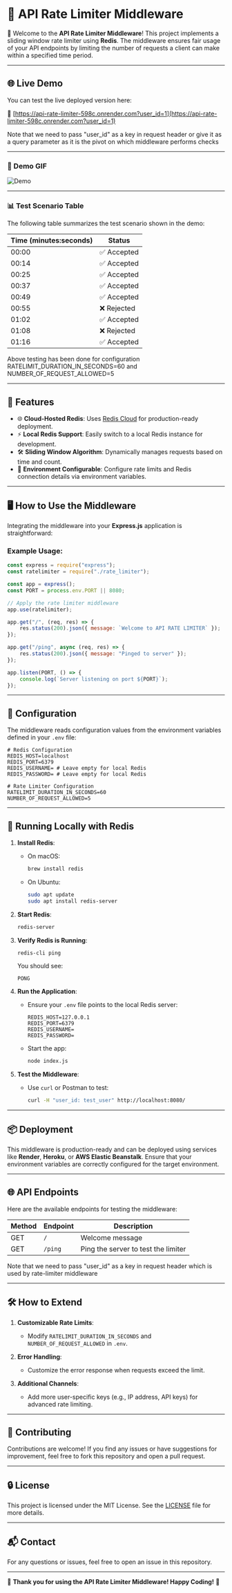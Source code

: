 # 🚀 API Rate Limiter Middleware

🎉 Welcome to the **API Rate Limiter Middleware**! This project implements a sliding window rate limiter using **Redis**. The middleware ensures fair usage of your API endpoints by limiting the number of requests a client can make within a specified time period.

---

## 🌐 Live Demo

You can test the live deployed version here:

🔗 [https://api-rate-limiter-598c.onrender.com?user_id=1](https://api-rate-limiter-598c.onrender.com?user_id=1)

Note that we need to pass "user_id" as a key in request header or give it as a query parameter as it is the pivot on which middleware performs checks

---

### 🎥 Demo GIF

![Demo](media/demo_ddos.gif)

---

### 📊 Test Scenario Table

The following table summarizes the test scenario shown in the demo:

| Time (minutes:seconds) | Status         |
|------------------------|----------------|
| 00:00                  | ✅ Accepted    |
| 00:14                  | ✅ Accepted    |
| 00:25                  | ✅ Accepted    |
| 00:37                  | ✅ Accepted    |
| 00:49                  | ✅ Accepted    |
| 00:55                  | ❌ Rejected    |
| 01:02                  | ✅ Accepted    |
| 01:08                  | ❌ Rejected    |
| 01:16                  | ✅ Accepted    |

Above testing has been done for configuration RATELIMIT_DURATION_IN_SECONDS=60 and NUMBER_OF_REQUEST_ALLOWED=5

---

## 🌟 Features

- 🌐 **Cloud-Hosted Redis**: Uses [Redis Cloud](https://cloud.redis.io/) for production-ready deployment.
- ⚡ **Local Redis Support**: Easily switch to a local Redis instance for development.
- 🛠 **Sliding Window Algorithm**: Dynamically manages requests based on time and count.
- 🔧 **Environment Configurable**: Configure rate limits and Redis connection details via environment variables.

---

## 🖥️ How to Use the Middleware

Integrating the middleware into your **Express.js** application is straightforward:

### Example Usage:
```javascript
const express = require("express");
const ratelimiter = require("./rate_limiter");

const app = express();
const PORT = process.env.PORT || 8080;

// Apply the rate limiter middleware
app.use(ratelimiter);

app.get("/", (req, res) => {
    res.status(200).json({ message: `Welcome to API RATE LIMITER` });
});

app.get("/ping", async (req, res) => {
    res.status(200).json({ message: "Pinged to server" });
});

app.listen(PORT, () => {
    console.log(`Server listening on port ${PORT}`);
});
```

---

## 🔧 Configuration

The middleware reads configuration values from the environment variables defined in your `.env` file:

```dotenv
# Redis Configuration
REDIS_HOST=localhost
REDIS_PORT=6379
REDIS_USERNAME= # Leave empty for local Redis
REDIS_PASSWORD= # Leave empty for local Redis

# Rate Limiter Configuration
RATELIMIT_DURATION_IN_SECONDS=60
NUMBER_OF_REQUEST_ALLOWED=5
```

---

## 🚀 Running Locally with Redis

1. **Install Redis**:
   - On macOS:
     ```bash
     brew install redis
     ```
   - On Ubuntu:
     ```bash
     sudo apt update
     sudo apt install redis-server
     ```

2. **Start Redis**:
   ```bash
   redis-server
   ```

3. **Verify Redis is Running**:
   ```bash
   redis-cli ping
   ```
   You should see:
   ```
   PONG
   ```

4. **Run the Application**:
   - Ensure your `.env` file points to the local Redis server:
     ```dotenv
     REDIS_HOST=127.0.0.1
     REDIS_PORT=6379
     REDIS_USERNAME=
     REDIS_PASSWORD=
     ```
   - Start the app:
     ```bash
     node index.js
     ```

5. **Test the Middleware**:
   - Use `curl` or Postman to test:
     ```bash
     curl -H "user_id: test_user" http://localhost:8080/
     ```

---

## 📦 Deployment

This middleware is production-ready and can be deployed using services like **Render**, **Heroku**, or **AWS Elastic Beanstalk**. Ensure that your environment variables are correctly configured for the target environment.

---

## 🌐 API Endpoints

Here are the available endpoints for testing the middleware:

| Method | Endpoint | Description                          |
|--------|----------|--------------------------------------|
| GET    | `/`      | Welcome message                     |
| GET    | `/ping`  | Ping the server to test the limiter |

Note that we need to pass "user_id" as a key in request header which is used by rate-limiter middleware

---

## 🛠 How to Extend

1. **Customizable Rate Limits**:
   - Modify `RATELIMIT_DURATION_IN_SECONDS` and `NUMBER_OF_REQUEST_ALLOWED` in `.env`.

2. **Error Handling**:
   - Customize the error response when requests exceed the limit.

3. **Additional Channels**:
   - Add more user-specific keys (e.g., IP address, API keys) for advanced rate limiting.

---

## 🤝 Contributing

Contributions are welcome! If you find any issues or have suggestions for improvement, feel free to fork this repository and open a pull request.

---

## 🔒 License

This project is licensed under the MIT License. See the [LICENSE](LICENSE) file for more details.

---

## 📬 Contact

For any questions or issues, feel free to open an issue in this repository.

---

🎉 **Thank you for using the API Rate Limiter Middleware! Happy Coding!** 🎉
